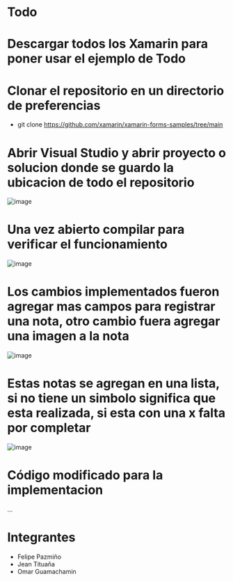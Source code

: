 
# Todo 
  
 # Descargar todos los Xamarin para poner usar el ejemplo de Todo  
  
 # Clonar el repositorio en un directorio de preferencias 
  
 - git clone https://github.com/xamarin/xamarin-forms-samples/tree/main 
  
 # Abrir Visual Studio y abrir proyecto o solucion donde se guardo la ubicacion de todo el repositorio 
  
 ![image](https://github.com/Jeant10/Todo/assets/85601974/aa4737ed-ad8d-4916-94b5-8fd9d96bf630) 
  
 # Una vez abierto compilar para verificar el funcionamiento 
  
 ![image](https://github.com/Jeant10/Todo/assets/85601974/770b67d2-4e34-44ef-a84b-e077d711e726) 
  
 # Los cambios implementados fueron agregar mas campos para registrar una nota, otro cambio fuera agregar una imagen a la nota 
  
 ![image](https://github.com/Jeant10/Todo/assets/85601974/a2dd92ee-c811-4f2b-bbd8-55cc0e1a80f8) 
  
 # Estas notas se agregan en una lista, si no tiene un simbolo significa que esta realizada, si esta con una x falta por completar 
  
 ![image](https://github.com/Jeant10/Todo/assets/85601974/4890f4c7-41f9-49bd-9e26-904dd2e3f04d) 
  
 # Código modificado para la implementacion 
  
 ... 
  
 # Integrantes 
 - Felipe Pazmiño 
 - Jean Tituaña 
 - Omar Guamachamin 
  
 